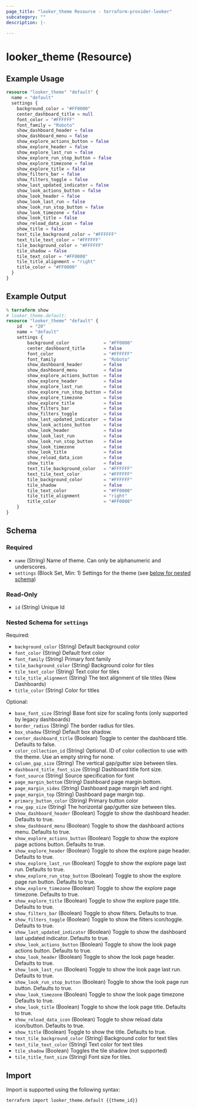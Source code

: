 ```yaml
---
page_title: "looker_theme Resource - terraform-provider-looker"
subcategory: ""
description: |-
  
---
```

# looker_theme (Resource)

## Example Usage
```terraform
resource "looker_theme" "default" {
  name = "default"
  settings {
    background_color = "#FF0000"
    center_dashboard_title = null
    font_color = "#FFFFFF"
    font_family = "Roboto"
    show_dashboard_header = false
    show_dashboard_menu = false
    show_explore_actions_button = false
    show_explore_header = false
    show_explore_last_run = false
    show_explore_run_stop_button = false
    show_explore_timezone = false
    show_explore_title = false
    show_filters_bar = false
    show_filters_toggle = false
    show_last_updated_indicator = false
    show_look_actions_button = false
    show_look_header = false
    show_look_last_run = false
    show_look_run_stop_button = false
    show_look_timezone = false
    show_look_title = false
    show_reload_data_icon = false
    show_title = false
    text_tile_background_color = "#FFFFFF"
    text_tile_text_color = "#FFFFFF"
    tile_background_color = "#FFFFFF"
    tile_shadow = false
    tile_text_color = "#FF0000"
    tile_title_alignment = "right"
    title_color = "#FF0000"
  }
}
```

## Example Output
```terraform
% terraform show
# looker_theme.default:
resource "looker_theme" "default" {
    id   = "20"
    name = "default"
    settings {
        background_color             = "#FF0000"
        center_dashboard_title       = false
        font_color                   = "#FFFFFF"
        font_family                  = "Roboto"
        show_dashboard_header        = false
        show_dashboard_menu          = false
        show_explore_actions_button  = false
        show_explore_header          = false
        show_explore_last_run        = false
        show_explore_run_stop_button = false
        show_explore_timezone        = false
        show_explore_title           = false
        show_filters_bar             = false
        show_filters_toggle          = false
        show_last_updated_indicator  = false
        show_look_actions_button     = false
        show_look_header             = false
        show_look_last_run           = false
        show_look_run_stop_button    = false
        show_look_timezone           = false
        show_look_title              = false
        show_reload_data_icon        = false
        show_title                   = false
        text_tile_background_color   = "#FFFFFF"
        text_tile_text_color         = "#FFFFFF"
        tile_background_color        = "#FFFFFF"
        tile_shadow                  = false
        tile_text_color              = "#FF0000"
        tile_title_alignment         = "right"
        title_color                  = "#FF0000"
    }
}
```

<!-- schema generated by tfplugindocs -->
## Schema

### Required

- `name` (String) Name of theme. Can only be alphanumeric and underscores.
- `settings` (Block Set, Min: 1) Settings for the theme (see [below for nested schema](#nestedblock--settings))

### Read-Only

- `id` (String) Unique Id

<a id="nestedblock--settings"></a>
### Nested Schema for `settings`

Required:

- `background_color` (String) Default background color
- `font_color` (String) Default font color
- `font_family` (String) Primary font family
- `tile_background_color` (String) Background color for tiles
- `tile_text_color` (String) Text color for tiles
- `tile_title_alignment` (String) The text alignment of tile titles (New Dashboards)
- `title_color` (String) Color for titles

Optional:

- `base_font_size` (String) Base font size for scaling fonts (only supported by legacy dashboards)
- `border_radius` (String) The border radius for tiles.
- `box_shadow` (String) Default box shadow.
- `center_dashboard_title` (Boolean) Toggle to center the dashboard title. Defaults to false.
- `color_collection_id` (String) Optional. ID of color collection to use with the theme. Use an empty string for none.
- `column_gap_size` (String) The vertical gap/gutter size between tiles.
- `dashboard_title_font_size` (String) Dashboard title font size.
- `font_source` (String) Source specification for font
- `page_margin_bottom` (String) Dashboard page margin bottom.
- `page_margin_sides` (String) Dashboard page margin left and right.
- `page_margin_top` (String) Dashboard page margin top.
- `primary_button_color` (String) Primary button color
- `row_gap_size` (String) The horizontal gap/gutter size between tiles.
- `show_dashboard_header` (Boolean) Toggle to show the dashboard header. Defaults to true.
- `show_dashboard_menu` (Boolean) Toggle to show the dashboard actions menu. Defaults to true.
- `show_explore_actions_button` (Boolean) Toggle to show the explore page actions button. Defaults to true.
- `show_explore_header` (Boolean) Toggle to show the explore page header. Defaults to true.
- `show_explore_last_run` (Boolean) Toggle to show the explore page last run. Defaults to true.
- `show_explore_run_stop_button` (Boolean) Toggle to show the explore page run button. Defaults to true.
- `show_explore_timezone` (Boolean) Toggle to show the explore page timezone. Defaults to true.
- `show_explore_title` (Boolean) Toggle to show the explore page title. Defaults to true.
- `show_filters_bar` (Boolean) Toggle to show filters. Defaults to true.
- `show_filters_toggle` (Boolean) Toggle to show the filters icon/toggle. Defaults to true.
- `show_last_updated_indicator` (Boolean) Toggle to show the dashboard last updated indicator. Defaults to true.
- `show_look_actions_button` (Boolean) Toggle to show the look page actions button. Defaults to true.
- `show_look_header` (Boolean) Toggle to show the look page header. Defaults to true.
- `show_look_last_run` (Boolean) Toggle to show the look page last run. Defaults to true.
- `show_look_run_stop_button` (Boolean) Toggle to show the look page run button. Defaults to true.
- `show_look_timezone` (Boolean) Toggle to show the look page timezone Defaults to true.
- `show_look_title` (Boolean) Toggle to show the look page title. Defaults to true.
- `show_reload_data_icon` (Boolean) Toggle to show reload data icon/button. Defaults to true.
- `show_title` (Boolean) Toggle to show the title. Defaults to true.
- `text_tile_background_color` (String) Background color for text tiles
- `text_tile_text_color` (String) Text color for text tiles
- `tile_shadow` (Boolean) Toggles the tile shadow (not supported)
- `tile_title_font_size` (String) Font size for tiles.
## Import
Import is supported using the following syntax:
```shell
terraform import looker_theme.default {{theme_id}}
```